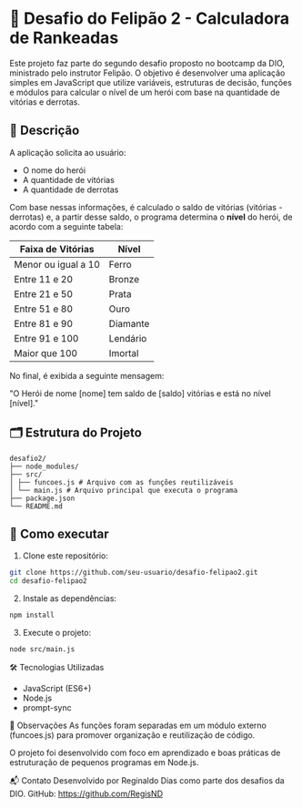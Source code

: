 # 🧠 Desafio do Felipão 2 - Calculadora de Rankeadas

Este projeto faz parte do segundo desafio proposto no bootcamp da DIO, ministrado pelo instrutor Felipão. O objetivo é desenvolver uma aplicação simples em JavaScript que utilize variáveis, estruturas de decisão, funções e módulos para calcular o nível de um herói com base na quantidade de vitórias e derrotas.

## 🧾 Descrição

A aplicação solicita ao usuário:
- O nome do herói
- A quantidade de vitórias
- A quantidade de derrotas

Com base nessas informações, é calculado o saldo de vitórias (vitórias - derrotas) e, a partir desse saldo, o programa determina o **nível** do herói, de acordo com a seguinte tabela:

| Faixa de Vitórias         | Nível      |
|---------------------------|------------|
| Menor ou igual a 10       | Ferro      |
| Entre 11 e 20             | Bronze     |
| Entre 21 e 50             | Prata      |
| Entre 51 e 80             | Ouro       |
| Entre 81 e 90             | Diamante   |
| Entre 91 e 100            | Lendário   |
| Maior que 100             | Imortal    |

No final, é exibida a seguinte mensagem:

"O Herói de nome [nome] tem saldo de [saldo] vitórias e está no nível [nível]."


## 🗂 Estrutura do Projeto
```
desafio2/
├── node_modules/
├── src/
│ ├── funcoes.js # Arquivo com as funções reutilizáveis
│ └── main.js # Arquivo principal que executa o programa
├── package.json
└── README.md
```

## 🚀 Como executar

1. Clone este repositório:
```bash
git clone https://github.com/seu-usuario/desafio-felipao2.git
cd desafio-felipao2
```

2. Instale as dependências:
```bash
npm install
```

3. Execute o projeto:
```bash
node src/main.js
```

🛠 Tecnologias Utilizadas

- JavaScript (ES6+)
- Node.js
- prompt-sync

📌 Observações
As funções foram separadas em um módulo externo (funcoes.js) para promover organização e reutilização de código.

O projeto foi desenvolvido com foco em aprendizado e boas práticas de estruturação de pequenos programas em Node.js.

📬 Contato
Desenvolvido por Reginaldo Dias como parte dos desafios da DIO.
GitHub: https://github.com/RegisND
